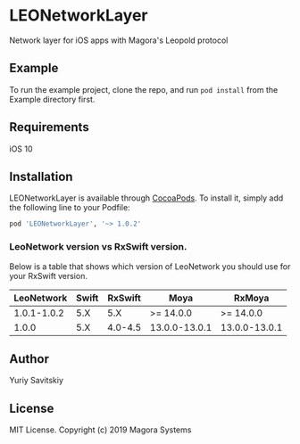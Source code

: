 # LEONetworkLayer
Network layer for iOS apps with Magora's Leopold protocol


## Example
To run the example project, clone the repo, and run `pod install` from the Example directory first.


## Requirements
iOS 10


## Installation

LEONetworkLayer is available through [CocoaPods](http://cocoapods.org). To install
it, simply add the following line to your Podfile:

```ruby
pod 'LEONetworkLayer', '~> 1.0.2'
```

### LeoNetwork version vs RxSwift version.

Below is a table that shows which version of LeoNetwork you should use for
your RxSwift version.

| LeoNetwork  | Swift | RxSwift | Moya          | RxMoya          |
| ----------- | ----- | ------- | ------------- |---------------- |
| 1.0.1-1.0.2 | 5.X   | 5.X     | >= 14.0.0     | >= 14.0.0       |
| 1.0.0       | 5.X   | 4.0-4.5 | 13.0.0-13.0.1 | 13.0.0-13.0.1   |

## Author
Yuriy Savitskiy

## License
MIT License. Copyright (c) 2019 Magora Systems

